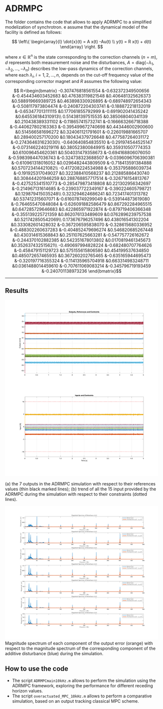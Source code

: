 # ADRMPC
The folder contains the code that allows to apply ADRMPC to a simplified modelization of synchrotron.
 e assume that the dynamical model of the facility is defined as follows:

$$
\left\{ \begin{array}{l}
\dot{x}(t) = A x(t) -Au(t) \\
y(t) =  R x(t) + d(t) 
\end{array} \right.
$$


where $x \in \mathbb{R}^n$ is the state corresponding to the correction channels ($n=m$), $d$ represents both measurement noise and the disturbances, $A=\text{diag}(-\lambda_1,-\lambda_2,\ldots,-\lambda_n)$ describes the low-pass dynamics of the correction channels, where each $\lambda_i$, $i=1,2,\ldots ,n$, depends on the cut-off frequency value of the corresponding corrector magnet and $R$ assumes the following value: 

 $$ R=\begin{bmatrix}
     -0.307476818561554	&-0.632372349500656	&-0.454434603452683	&0.476383119821548	&0.406481325626373	&0.588919669389725	&0.463898330926895	&-0.689748972654343	&-0.508117973804474	&-0.240872204303741	&-0.188872218132019	&-0.653477013111115	&0.177061855792999	&-0.691902041435242	&0.645536184310913\\
 0.514381397515535	&0.385068040341139	&0.210438389331102	&-0.118657415732741	&-0.166663266718388	&-0.440627802163363	&-0.395499672740698	&0.443446002900600	&0.514566581696272	&0.324061121791601	&-0.226019881665707	&0.289400257170200	&0.180434379726648	&0.477587264031172	&-0.274364631623030\\
 -0.640640854835510	&-0.291974544525147	&-0.0731462240219116	&0.380523800849915	&0.359310507774353	&0.610096454620361	&0.504031479358673	&-0.694168806076050	&-0.598398447036743	&-0.324738323688507	&-0.0396096706390381	&-0.610961318016052	&0.0296482443809509	&-0.718413591384888	&0.570723414421082\\
 -0.417208224534988	&-0.353795886039734	&-0.191925317049027	&0.322388410568237	&0.212885886430740	&0.308444201946259	&0.288768857717514	&-0.326716154813767	&-0.427525341510773	&-0.285479873418808	&0.221302956342697	&-0.214967131614685	&-0.239037722349167	&-0.390224605798721	&0.129879415035248\\
 0.323294624686241	&0.723417401313782	&0.537412315607071	&-0.616078749299049	&-0.539144873619080	&-0.764655470848084	&-0.626091882586479	&0.867292284965515	&0.647285729646683	&0.422865971922874	&-0.879719406366348	&-0.355139225721359	&0.862076133489609	&0.0762896239757538	&0.521742850542069\\
 0.173676796257496	&0.438016541302204	&0.333082601428032	&-0.367206595838070	&-0.328615680336952	&-0.488302260637283	&-0.404852479696274	&0.546820685267448	&0.430314615368843	&0.251107625663281	&-0.547757726162672	&-0.244370102882385	&0.542351678013802	&0.0170819461345673	&0.352637432515621\\
 -0.490697994828224	&-0.682480707764626	&-0.458479151129723	&0.575155615806580	&0.454199537634850	&0.485072657465935	&0.367260202765465	&-0.635165944695473	&-0.320197716355324	&-0.114135965704918	&0.663314983248711	&0.0361488014459610	&-0.707611069083214	&-0.345796719193459	&-0.240701138973236
 \end{bmatrix}$$ 

* * *
## Results



![ADRMPC_outputsVSrefs_inputs.svg](_resources/ADRMPC_outputsVSrefs_inputs.svg)

(a) the $7$ outputs in the ADRMPC simulation with respect to their references values (thin black marked lines); (b) trend of all the $15$ input provided by the ADRMPC during the simulation with respect to their constraints (dotted lines).




![ADRMPC_outputErrorsVSdisturbances.svg](_resources/ADRMPC_outputErrorsVSdisturbances.svg)
Magnitude spectrum of each component of the output error (orange) with respect to the magnitude spectrum of the corresponding component of the additive disturbance (blue) during the simulation.


## How to use the code

* The script `ADRMPCmain10kHz.m` allows to perform the simulation using the ADRMPC framework, exploring the performance for different receding horizon values.
* The script `overactuated_MPC_10kHz.m` allows to perform a comparative simulation, based on an output tracking classical MPC scheme.